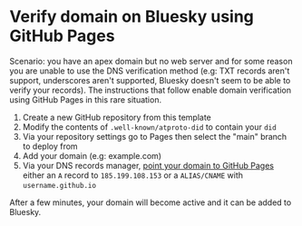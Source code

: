 # Verify domain on Bluesky using GitHub Pages

Scenario: you have an apex domain but no web server and for some reason you are 
unable to use the DNS verification method (e.g: TXT records aren't support, 
underscores aren't supported, Bluesky doesn't seem to be able to verify your 
records). The instructions that follow enable domain verification using GitHub
Pages in this rare situation.

1. Create a new GitHub repository from this template
2. Modify the contents of `.well-known/atproto-did` to contain your `did`
3. Via your repository settings go to Pages then select the "main" branch to deploy from
4. Add your domain (e.g: example.com)
5. Via your DNS records manager, [point your domain to GitHub Pages](https://docs.github.com/en/pages/configuring-a-custom-domain-for-your-github-pages-site) either an `A` record to `185.199.108.153` or a `ALIAS/CNAME` with `username.github.io`

After a few minutes, your domain will become active and it can be added to Bluesky.
